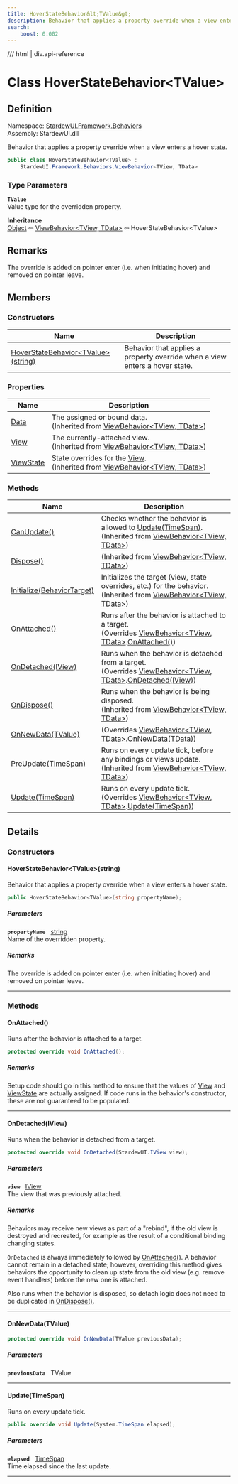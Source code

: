 ```yaml
---
title: HoverStateBehavior&lt;TValue&gt;
description: Behavior that applies a property override when a view enters a hover state.
search:
    boost: 0.002
---
```


<link rel="stylesheet" href="/StardewUI/stylesheets/reference.css" />

/// html | div.api-reference

# Class HoverStateBehavior&lt;TValue&gt;

## Definition

<div class="api-definition" markdown>

Namespace: [StardewUI.Framework.Behaviors](index.md)  
Assembly: StardewUI.dll  

</div>

Behavior that applies a property override when a view enters a hover state.

```cs
public class HoverStateBehavior<TValue> : 
    StardewUI.Framework.Behaviors.ViewBehavior<TView, TData>
```

### Type Parameters

**`TValue`**  
Value type for the overridden property.


**Inheritance**  
[Object](https://learn.microsoft.com/en-us/dotnet/api/system.object) ⇦ [ViewBehavior&lt;TView, TData&gt;](viewbehavior-2.md) ⇦ HoverStateBehavior&lt;TValue&gt;

## Remarks

The override is added on pointer enter (i.e. when initiating hover) and removed on pointer leave.

## Members

### Constructors

 | Name | Description |
| --- | --- |
| [HoverStateBehavior&lt;TValue&gt;(string)](#hoverstatebehaviortvaluestring) | Behavior that applies a property override when a view enters a hover state. | 

### Properties

 | Name | Description |
| --- | --- |
| [Data](viewbehavior-2.md#data) | The assigned or bound data.<br><span class="muted" markdown>(Inherited from [ViewBehavior&lt;TView, TData&gt;](viewbehavior-2.md))</span> | 
| [View](viewbehavior-2.md#view) | The currently-attached view.<br><span class="muted" markdown>(Inherited from [ViewBehavior&lt;TView, TData&gt;](viewbehavior-2.md))</span> | 
| [ViewState](viewbehavior-2.md#viewstate) | State overrides for the [View](viewbehavior-2.md#view).<br><span class="muted" markdown>(Inherited from [ViewBehavior&lt;TView, TData&gt;](viewbehavior-2.md))</span> | 

### Methods

 | Name | Description |
| --- | --- |
| [CanUpdate()](viewbehavior-2.md#canupdate) | Checks whether the behavior is allowed to [Update(TimeSpan)](iviewbehavior.md#updatetimespan).<br><span class="muted" markdown>(Inherited from [ViewBehavior&lt;TView, TData&gt;](viewbehavior-2.md))</span> | 
| [Dispose()](viewbehavior-2.md#dispose) | <span class="muted" markdown>(Inherited from [ViewBehavior&lt;TView, TData&gt;](viewbehavior-2.md))</span> | 
| [Initialize(BehaviorTarget)](viewbehavior-2.md#initializebehaviortarget) | Initializes the target (view, state overrides, etc.) for the behavior.<br><span class="muted" markdown>(Inherited from [ViewBehavior&lt;TView, TData&gt;](viewbehavior-2.md))</span> | 
| [OnAttached()](#onattached) | Runs after the behavior is attached to a target.<br><span class="muted" markdown>(Overrides [ViewBehavior&lt;TView, TData&gt;](viewbehavior-2.md).[OnAttached()](viewbehavior-2.md#onattached))</span> | 
| [OnDetached(IView)](#ondetachediview) | Runs when the behavior is detached from a target.<br><span class="muted" markdown>(Overrides [ViewBehavior&lt;TView, TData&gt;](viewbehavior-2.md).[OnDetached(IView)](viewbehavior-2.md#ondetachediview))</span> | 
| [OnDispose()](viewbehavior-2.md#ondispose) | Runs when the behavior is being disposed.<br><span class="muted" markdown>(Inherited from [ViewBehavior&lt;TView, TData&gt;](viewbehavior-2.md))</span> | 
| [OnNewData(TValue)](#onnewdatatvalue) | <span class="muted" markdown>(Overrides [ViewBehavior&lt;TView, TData&gt;](viewbehavior-2.md).[OnNewData(TData)](viewbehavior-2.md#onnewdatatdata))</span> | 
| [PreUpdate(TimeSpan)](viewbehavior-2.md#preupdatetimespan) | Runs on every update tick, before any bindings or views update.<br><span class="muted" markdown>(Inherited from [ViewBehavior&lt;TView, TData&gt;](viewbehavior-2.md))</span> | 
| [Update(TimeSpan)](#updatetimespan) | Runs on every update tick.<br><span class="muted" markdown>(Overrides [ViewBehavior&lt;TView, TData&gt;](viewbehavior-2.md).[Update(TimeSpan)](viewbehavior-2.md#updatetimespan))</span> | 

## Details

### Constructors

#### HoverStateBehavior&lt;TValue&gt;(string)

Behavior that applies a property override when a view enters a hover state.

```cs
public HoverStateBehavior<TValue>(string propertyName);
```

##### Parameters

**`propertyName`** &nbsp; [string](https://learn.microsoft.com/en-us/dotnet/api/system.string)  
Name of the overridden property.

##### Remarks

The override is added on pointer enter (i.e. when initiating hover) and removed on pointer leave.

-----

### Methods

#### OnAttached()

Runs after the behavior is attached to a target.

```cs
protected override void OnAttached();
```

##### Remarks

Setup code should go in this method to ensure that the values of [View](viewbehavior-2.md#view) and [ViewState](viewbehavior-2.md#viewstate) are actually assigned. If code runs in the behavior's constructor, these are not guaranteed to be populated.

-----

#### OnDetached(IView)

Runs when the behavior is detached from a target.

```cs
protected override void OnDetached(StardewUI.IView view);
```

##### Parameters

**`view`** &nbsp; [IView](../../iview.md)  
The view that was previously attached.

##### Remarks

Behaviors may receive new views as part of a "rebind", if the old view is destroyed and recreated, for example as the result of a conditional binding changing states. 

`OnDetached` is always immediately followed by [OnAttached()](viewbehavior-2.md#onattached). A behavior cannot remain in a detached state; however, overriding this method gives behaviors the opportunity to clean up state from the old view (e.g. remove event handlers) before the new one is attached. 

 Also runs when the behavior is disposed, so detach logic does not need to be duplicated in [OnDispose()](viewbehavior-2.md#ondispose).

-----

#### OnNewData(TValue)



```cs
protected override void OnNewData(TValue previousData);
```

##### Parameters

**`previousData`** &nbsp; TValue

-----

#### Update(TimeSpan)

Runs on every update tick.

```cs
public override void Update(System.TimeSpan elapsed);
```

##### Parameters

**`elapsed`** &nbsp; [TimeSpan](https://learn.microsoft.com/en-us/dotnet/api/system.timespan)  
Time elapsed since the last update.

-----

